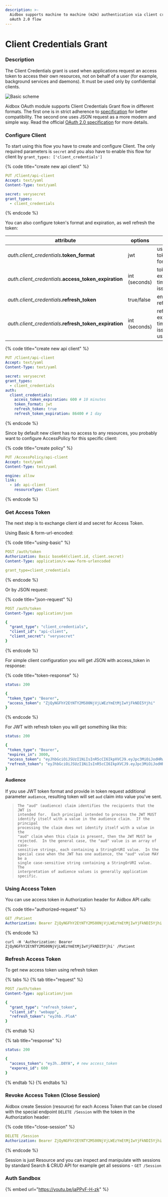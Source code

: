 ```yaml
---
description: >-
  Aidbox supports machine to machine (m2m) authentication via client credentials
  oAuth 2.0 flow
---
```


# Client Credentials Grant

### Description

The Client Credentials grant is used when applications request an access token to access their own resources, not on behalf of a user (for example, background services and daemons). It must be used only by confidential clients.

![Basic scheme](../../.gitbook/assets/untitled-diagram.svg)

Aidbox OAuth module supports Client Credentials Grant flow in different formats. The first one is in strict adherence to [specification](https://tools.ietf.org/html/rfc6749#section-4.4.2) for better compatibility. The second one uses JSON request as a more modern and simple way. Read the official [OAuth 2.0 specification](https://tools.ietf.org/html/rfc6749#section-4.4) for more details.

### Configure Client

To start using this flow you have to create and configure Client. The only required parameters is `secret` and you also have to enable this flow for client by `grant_types: ['client_credentials']`

{% code title="create new api client" %}
```yaml
PUT /Client/api-client
Accept: text/yaml
Content-Type: text/yaml

secret: verysecret
grant_types:
  - client_credentials
```
{% endcode %}

You can also configure token's format and expiration, as well refresh the token:

| attribute                                                 | options       | desc                                                    |
| --------------------------------------------------------- | ------------- | ------------------------------------------------------- |
| _auth.client\_credentials_**.token\_format**              | jwt           | use access token in jwt format                          |
| _auth.client\_credentials._**access\_token\_expiration**  | int (seconds) | token expiration time from issued at                    |
| _auth.client\_credentials_**.refresh\_token**             | true/false    | enable refresh\_token                                   |
| _auth.client\_credentials_**.refresh\_token\_expiration** | int (seconds) | refresh token expiration time from issued or last usage |

{% code title="create new api client" %}
```yaml
PUT /Client/api-client
Accept: text/yaml
Content-Type: text/yaml

secret: verysecret
grant_types:
  - client_credentials
auth:
  client_credentials:
    access_token_expiration: 600 # 10 minutes
    token_format: jwt
    refresh_token: true
    refresh_token_expiration: 86400 # 1 day
```
{% endcode %}

Since by default new client has no access to any resources, you probably want to configure AccessPolicy for this specific client:

{% code title="create policy" %}
```yaml
PUT /AccessPolicy/api-client
Accept: text/yaml
Content-Type: text/yaml

engine: allow
link:
  - id: api-client
    resourceType: Client
```
{% endcode %}

### Get Access Token

The next step is to exchange client id and secret for Access Token.

Using Basic & form-url-encoded:

{% code title="using-basic" %}
```yaml
POST /auth/token
Authorization: Basic base64(client.id, client.secret)
Content-Type: application/x-www-form-urlencoded

grant_type=client_credentials
```
{% endcode %}

Or by JSON request:

{% code title="json-request" %}
```yaml
POST /auth/token
Content-Type: application/json

{
  "grant_type": "client_credentials",
  "client_id": "api-client",
  "client_secret": "verysecret"
}
```
{% endcode %}

For simple client configuration you will get JSON with access\_token in response:

{% code title="token-response" %}
```yaml
status: 200

{
 "token_type": "Bearer",
 "access_token": "ZjQyNGFhY2EtNTY2MS00NjVjLWEzYmEtMjIwYjFkNDI5Yjhi"
}
```
{% endcode %}

For JWT with refresh token you will get something like this:

```yaml
status: 200

{
 "token_type": "Bearer",
 "expires_in": 3000,
 "access_token": "eyJhbGciOiJSUzI1NiIsInR5cCI6IkpXVCJ9.eyJpc3MiOiJodHRwOi8vbG9jYWxob3N0OjgwODEiLCJzdWIiOiJhdXRoLWNsaWVudCIsImlhdCI6MTU1NDQ3MDA3NCwianRpIjoiOWJlMTY1YzMtOTQzZS00NGU0LTkxMWEtYzk1OGY3MWRhMTdkIiwiYXVkIjoiaHR0cDovL3Jlc291cmNlLnNlcnZlci5jb20iLCJleHAiOjE1NTQ0NzMwNzR9.cR9N1Z-pKidENTrtYu5aVADRzAigZM6RvoFAzbeLkBecRcY03j4VVXnqRG1yJo744FvJ0qfetHQ2JTSQFxLrtQ",
 "refresh_token": "eyJhbGciOiJSUzI1NiIsInR5cCI6IkpXVCJ9.eyJpc3MiOiJodHRwOi8vbG9jYWxob3N0OjgwODEiLCJzdWIiOiJhdXRoLWNsaWVudCIsImp0aSI6IjliZTE2NWMzLTk0M2UtNDRlNC05MTFhLWM5NThmNzFkYTE3ZCIsInR5cCI6InJlZnJlc2gifQ.lsxtjkW0MVku4lh1W-vOEz-4wJjRN-Dkmbt2NpjezPAGj-z7FBGVyKVfH8Q0nY0smuvUnkXEAxajIb_zZdXQtw"
}
```

#### Audience

If you use JWT token format and provide in token request additional parameter `audience`, resulting token will set `aud` claim into value you've sent.&#x20;

> ```
> The "aud" (audience) claim identifies the recipients that the JWT is
> intended for.  Each principal intended to process the JWT MUST
> identify itself with a value in the audience claim.  If the principal
> processing the claim does not identify itself with a value in the
> "aud" claim when this claim is present, then the JWT MUST be
> rejected.  In the general case, the "aud" value is an array of case-
> sensitive strings, each containing a StringOrURI value.  In the
> special case when the JWT has one audience, the "aud" value MAY be a
> single case-sensitive string containing a StringOrURI value.  The
> interpretation of audience values is generally application specific.
> ```

### Using Access Token

You can use access token in Authorization header for Aidbox API calls:

{% code title="authorized-request" %}
```yaml
GET /Patient
Authorization: Bearer ZjQyNGFhY2EtNTY2MS00NjVjLWEzYmEtMjIwYjFkNDI5Yjhi
```
{% endcode %}

```
curl -H 'Authorization: Bearer ZjQyNGFhY2EtNTY2MS00NjVjLWEzYmEtMjIwYjFkNDI5Yjhi' /Patient
```

### Refresh Access Token

To get new access token using refresh token

{% tabs %}
{% tab title="request" %}
```yaml
POST /auth/token
Content-Type: application/json

{
  "grant_type": "refresh_token",
  "client_id": "webapp",
  "refresh_token": "eyJhb..PloA"
}
```
{% endtab %}

{% tab title="response" %}
```yaml
status: 200

{
  "access_token": "eyJh..D8YA", # new access_token
  "expores_id": 600
}
```
{% endtab %}
{% endtabs %}

### Revoke Access Token (Close Session)

Aidbox create  Session (resource) for each Access Token that can be closed with the special endpoint `DELETE /Session` with the token in the Authorization header:

{% code title="close-session" %}
```yaml
DELETE /Session
Authorization: Bearer ZjQyNGFhY2EtNTY2MS00NjVjLWEzYmEtMjIwYjFkNDI5Yjhi
```
{% endcode %}

Session is just Resource and you can inspect and manipulate with sessions by standard Search & CRUD API for example get all sessions - `GET /Session`

### Auth Sandbox

{% embed url="https://youtu.be/jaPPyF-H-zk" %}

